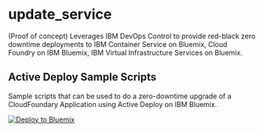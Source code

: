 # update_service

(Proof of concept) Leverages IBM DevOps Control to provide red-black zero downtime deployments to IBM Container Service on Bluemix, Cloud Foundry on IBM Bluemix, IBM Virtual Infrastructure Services on Bluemix.

## Active Deploy Sample Scripts

Sample scripts that can be used to do a zero-downtime upgrade of a 
CloudFoundary Application using Active Deploy on IBM Bluemix. 

[![Deploy to Bluemix](https://bluemix.net/deploy/button.png)](https://bluemix.net/deploy?repository=https://github.com/Osthanes/update_service.git)
